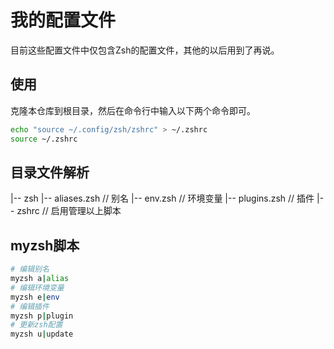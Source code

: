 # 我的配置文件

目前这些配置文件中仅包含Zsh的配置文件，其他的以后用到了再说。

## 使用

克隆本仓库到根目录，然后在命令行中输入以下两个命令即可。

```bash
echo "source ~/.config/zsh/zshrc" > ~/.zshrc
source ~/.zshrc
```

## 目录文件解析

|-- zsh
  |-- aliases.zsh  // 别名
  |-- env.zsh  // 环境变量
  |-- plugins.zsh  // 插件
  |-- zshrc  // 启用管理以上脚本

## myzsh脚本
```bash
# 编辑别名
myzsh a|alias
# 编辑环境变量
myzsh e|env
# 编辑插件
myzsh p|plugin
# 更新zsh配置
myzsh u|update
```

